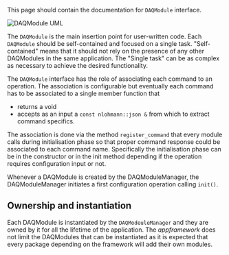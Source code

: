 This page should contain the documentation for `DAQModule` interface. 

![DAQModule UML](https://user-images.githubusercontent.com/31312964/100124441-8f95ad80-2e73-11eb-862c-076b46d72ea7.png)

The `DAQModule` is the main insertion point for user-written code. 
Each `DAQModule` should be self-contained and focused on a single task. 
"Self-contained" means that it should not rely on the presence of any other DAQModules in the same application.
The "Single task" can be as complex as necessary to achieve the desired functionality. 

The `DAQModule` interface has the role of associating each command to an operation. 
The association is configurable but eventually each command has to be associated to a single member function  that
* returns a void
* accepts as an input a `const nlohmann::json &` from which to extract command specifics.

The association is done via the method `register_command` that every module calls during initialisation phase so that proper command response could be associated to each command name. Specifically the initialisation phase can be in the constructor or in the init method depending if the operation requires configuration input or not. 

Whenever a DAQModule is created by the DAQModuleManager, the DAQModuleManager initiates a first configuration operation calling `init()`.

## Ownership and instantiation
Each DAQModule is instantiated by the `DAQModeuleManager` and they are owned by it for all the lifetime of the application. 
The *appframework* does not limit the DAQModules that can be instantiated as it is expected that every package depending on the framework will add their own modules. 


